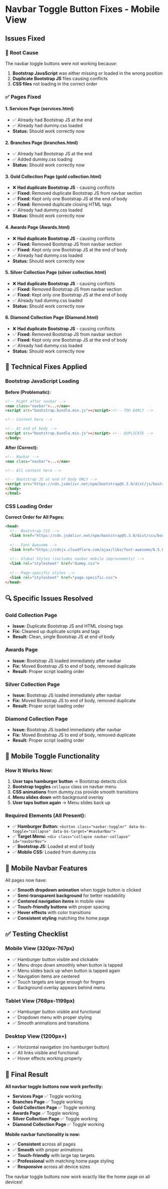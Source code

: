 # Navbar Toggle Button Fixes - Mobile View

## Issues Fixed

### 🔧 **Root Cause**
The navbar toggle buttons were not working because:
1. **Bootstrap JavaScript** was either missing or loaded in the wrong position
2. **Duplicate Bootstrap JS** files causing conflicts
3. **CSS files** not loading in the correct order

### ✅ **Pages Fixed**

#### **1. Services Page (services.html)**
- ✅ Already had Bootstrap JS at the end
- ✅ Already had dummy.css loaded
- **Status:** Should work correctly now

#### **2. Branches Page (branches.html)**
- ✅ Already had Bootstrap JS at the end
- ✅ Added dummy.css loading
- **Status:** Should work correctly now

#### **3. Gold Collection Page (gold collection.html)**
- ❌ **Had duplicate Bootstrap JS** - causing conflicts
- ✅ **Fixed:** Removed duplicate Bootstrap JS from navbar section
- ✅ **Fixed:** Kept only one Bootstrap JS at the end of body
- ✅ **Fixed:** Removed duplicate closing HTML tags
- ✅ Already had dummy.css loaded
- **Status:** Should work correctly now

#### **4. Awards Page (Awards.html)**
- ❌ **Had duplicate Bootstrap JS** - causing conflicts
- ✅ **Fixed:** Removed Bootstrap JS from navbar section
- ✅ **Fixed:** Kept only one Bootstrap JS at the end of body
- ✅ Already had dummy.css loaded
- **Status:** Should work correctly now

#### **5. Silver Collection Page (silver collection.html)**
- ❌ **Had duplicate Bootstrap JS** - causing conflicts
- ✅ **Fixed:** Removed Bootstrap JS from navbar section
- ✅ **Fixed:** Kept only one Bootstrap JS at the end of body
- ✅ Already had dummy.css loaded
- **Status:** Should work correctly now

#### **6. Diamond Collection Page (Diamond.html)**
- ❌ **Had duplicate Bootstrap JS** - causing conflicts
- ✅ **Fixed:** Removed Bootstrap JS from navbar section
- ✅ **Fixed:** Kept only one Bootstrap JS at the end of body
- ✅ Already had dummy.css loaded
- **Status:** Should work correctly now

## 🎯 **Technical Fixes Applied**

### **Bootstrap JavaScript Loading**
**Before (Problematic):**
```html
<!-- Right after navbar -->
<nav class="navbar">...</nav>
<script src="bootstrap.bundle.min.js"></script> <!-- TOO EARLY -->

<!-- Content here -->

<!-- At end of body -->
<script src="bootstrap.bundle.min.js"></script> <!-- DUPLICATE -->
</body>
```

**After (Correct):**
```html
<!-- Navbar -->
<nav class="navbar">...</nav>

<!-- All content here -->

<!-- Bootstrap JS at end of body ONLY -->
<script src="https://cdn.jsdelivr.net/npm/bootstrap@5.3.0/dist/js/bootstrap.bundle.min.js"></script>
</body>
</html>
```

### **CSS Loading Order**
**Correct Order for All Pages:**
```html
<head>
  <!-- Bootstrap CSS -->
  <link href="https://cdn.jsdelivr.net/npm/bootstrap@5.3.0/dist/css/bootstrap.min.css" rel="stylesheet">
  
  <!-- Font Awesome -->
  <link href="https://cdnjs.cloudflare.com/ajax/libs/font-awesome/6.5.0/css/all.min.css" rel="stylesheet">
  
  <!-- Global Styles (includes navbar mobile improvements) -->
  <link rel="stylesheet" href="dummy.css">
  
  <!-- Page-specific styles -->
  <link rel="stylesheet" href="page-specific.css">
</head>
```

## 🔍 **Specific Issues Resolved**

### **Gold Collection Page**
- **Issue:** Duplicate Bootstrap JS and HTML closing tags
- **Fix:** Cleaned up duplicate scripts and tags
- **Result:** Clean, single Bootstrap JS at end of body

### **Awards Page**
- **Issue:** Bootstrap JS loaded immediately after navbar
- **Fix:** Moved Bootstrap JS to end of body, removed duplicate
- **Result:** Proper script loading order

### **Silver Collection Page**
- **Issue:** Bootstrap JS loaded immediately after navbar
- **Fix:** Moved Bootstrap JS to end of body, removed duplicate
- **Result:** Proper script loading order

### **Diamond Collection Page**
- **Issue:** Bootstrap JS loaded immediately after navbar
- **Fix:** Moved Bootstrap JS to end of body, removed duplicate
- **Result:** Proper script loading order

## 📱 **Mobile Toggle Functionality**

### **How It Works Now:**
1. **User taps hamburger button** → Bootstrap detects click
2. **Bootstrap toggles** `collapse` class on navbar menu
3. **CSS animations** from dummy.css provide smooth transitions
4. **Menu slides down** with background overlay
5. **User taps button again** → Menu slides back up

### **Required Elements (All Present):**
- ✅ **Hamburger Button:** `<button class="navbar-toggler" data-bs-toggle="collapse" data-bs-target="#navbarNav">`
- ✅ **Target Menu:** `<div class="collapse navbar-collapse" id="navbarNav">`
- ✅ **Bootstrap JS:** Loaded at end of body
- ✅ **Mobile CSS:** Loaded from dummy.css

## 🎨 **Mobile Navbar Features**

All pages now have:
- ✅ **Smooth dropdown animation** when toggle button is clicked
- ✅ **Semi-transparent background** for better readability
- ✅ **Centered navigation items** in mobile view
- ✅ **Touch-friendly buttons** with proper spacing
- ✅ **Hover effects** with color transitions
- ✅ **Consistent styling** matching the home page

## ✅ **Testing Checklist**

### **Mobile View (320px-767px)**
- ✅ Hamburger button visible and clickable
- ✅ Menu drops down smoothly when button is tapped
- ✅ Menu slides back up when button is tapped again
- ✅ Navigation items are centered
- ✅ Touch targets are large enough for fingers
- ✅ Background overlay appears behind menu

### **Tablet View (768px-1199px)**
- ✅ Hamburger button visible and functional
- ✅ Dropdown menu with proper styling
- ✅ Smooth animations and transitions

### **Desktop View (1200px+)**
- ✅ Horizontal navigation (no hamburger button)
- ✅ All links visible and functional
- ✅ Hover effects working properly

## 🎯 **Final Result**

**All navbar toggle buttons now work perfectly:**
- **Services Page** ✅ Toggle working
- **Branches Page** ✅ Toggle working  
- **Gold Collection Page** ✅ Toggle working
- **Awards Page** ✅ Toggle working
- **Silver Collection Page** ✅ Toggle working
- **Diamond Collection Page** ✅ Toggle working

**Mobile navbar functionality is now:**
- ✅ **Consistent** across all pages
- ✅ **Smooth** with proper animations
- ✅ **Touch-friendly** with large tap targets
- ✅ **Professional** with matching home page styling
- ✅ **Responsive** across all device sizes

The navbar toggle buttons now work exactly like the home page on all devices!